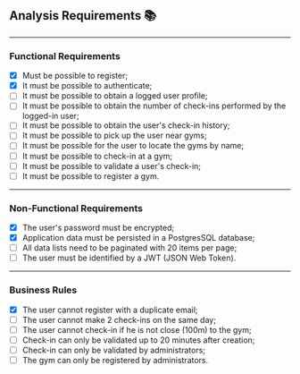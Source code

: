 ## Analysis Requirements 📚

---

### Functional Requirements

- [x] Must be possible to register;
- [x] It must be possible to authenticate;
- [ ] It must be possible to obtain a logged user profile;
- [ ] It must be possible to obtain the number of check-ins performed by the logged-in user;
- [ ] It must be possible to obtain the user's check-in history;
- [ ] It must be possible to pick up the user near gyms;
- [ ] It must be possible for the user to locate the gyms by name;
- [ ] It must be possible to check-in at a gym;
- [ ] It must be possible to validate a user's check-in;
- [ ] It must be possible to register a gym.

---

### Non-Functional Requirements

- [x] The user's password must be encrypted;
- [x] Application data must be persisted in a PostgresSQL database;
- [ ] All data lists need to be paginated with 20 items per page;
- [ ] The user must be identified by a JWT (JSON Web Token).

---

### Business Rules

- [x] The user cannot register with a duplicate email;
- [ ] The user cannot make 2 check-ins on the same day;
- [ ] The user cannot check-in if he is not close (100m) to the gym;
- [ ] Check-in can only be validated up to 20 minutes after creation;
- [ ] Check-in can only be validated by administrators;
- [ ] The gym can only be registered by administrators.
